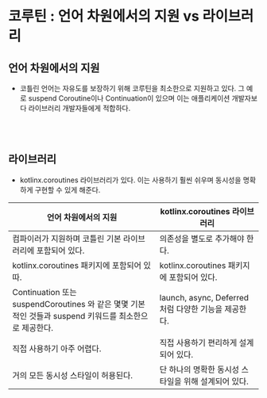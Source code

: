 # 코루틴 : 언어 차원에서의 지원 vs 라이브러리

## 언어 차원에서의 지원

- 코틀린 언어는 자유도를 보장하기 위해 코루틴을 최소한으로 지원하고 있다. 그 예로 suspend Coroutine이나 Continuation이 있으며 이는 애플리케이션 개발자보다 라이브러리 개발자들에게 적합하다.

<br><br>

## 라이브러리

- kotlinx.coroutines 라이브러리가 있다. 이는 사용하기 훨씬 쉬우며 동시성을 명확하게 구현할 수 있게 해준다.

| 언어 차원에서의 지원 | kotlinx.coroutines 라이브러리 |
| --- | --- |
| 컴파이러가 지원하며 코틀린 기본 라이브러리에 포함되어 있다. | 의존성을 별도로 추가해야 한다. |
| kotlinx.coroutines 패키지에 포함되어 있따. | kotlinx.coroutines 패키지에 포함되어 있다. |
| Continuation 또는 suspendCoroutines 와 같은 몇몇 기본적인 것들과 suspend 키워드를 최소한으로 제공한다. | launch, async, Deferred처럼 다양한 기능을 제공한다. |
| 직접 사용하기 아주 어렵다. | 직접 사용하기 편리하게 설계되어 있다. |
| 거의 모든 동시성 스타일이 허용된다. | 단 하나의 명확한 동시성 스타일을 위해 설계되어 있다. |
